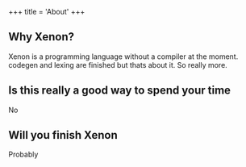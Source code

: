 +++
title = 'About'
+++

## Why Xenon?

Xenon is a programming language without a compiler at the moment. codegen and lexing are finished but thats about it. So really more.

## Is this really a good way to spend your time

No

## Will you finish Xenon

Probably
